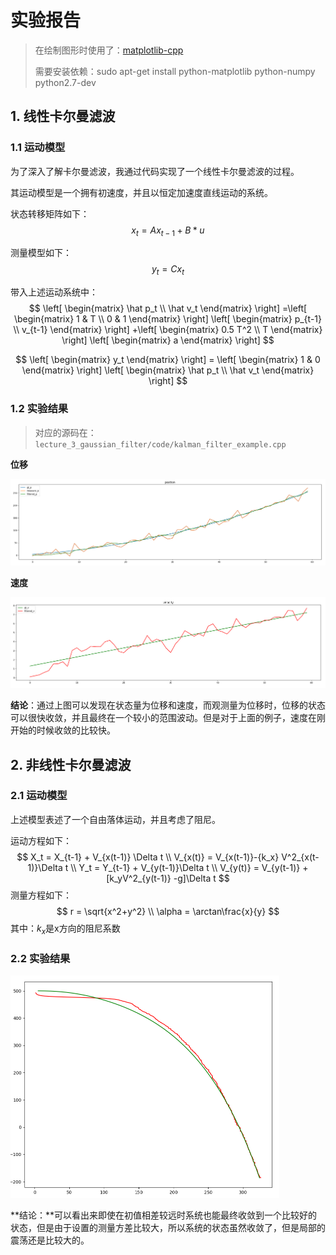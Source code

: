 # 实验报告

> 在绘制图形时使用了：[matplotlib-cpp](https://github.com/lava/matplotlib-cpp)
>
> 需要安装依赖：sudo apt-get install python-matplotlib python-numpy python2.7-dev

## 1. 线性卡尔曼滤波

### 1.1 运动模型

为了深入了解卡尔曼滤波，我通过代码实现了一个线性卡尔曼滤波的过程。

其运动模型是一个拥有初速度，并且以恒定加速度直线运动的系统。

状态转移矩阵如下：
$$
x_t  = A  x_{t-1} + B * u
$$

测量模型如下：
$$
y_t = Cx_t
$$

带入上述运动系统中：
$$
\left[
\begin{matrix}
 \hat p_t \\ \hat v_t
\end{matrix}
\right]
=\left[
\begin{matrix}
1 & T \\ 0 & 1
\end{matrix}
\right]
\left[
\begin{matrix}
p_{t-1} \\ v_{t-1}
\end{matrix}
\right]
+\left[
\begin{matrix}
0.5 T^2 \\ T
\end{matrix}
\right]
\left[
\begin{matrix}
a
\end{matrix}
\right]
$$

$$
\left[
\begin{matrix}
y_t
\end{matrix}
\right]
= \left[
\begin{matrix}
1 & 0
\end{matrix}
\right]
\left[
\begin{matrix}
\hat p_t \\ \hat v_t
\end{matrix}
\right]
$$

### 1.2 实验结果

> 对应的源码在：`lecture_3_gaussian_filter/code/kalman_filter_example.cpp`

**位移**

![kalman_filter_0](doc/kalman_filter_0.png)

**速度**

![kalman_filter_1](doc/kalman_filter_1.png)

**结论**：通过上图可以发现在状态量为位移和速度，而观测量为位移时，位移的状态可以很快收敛，并且最终在一个较小的范围波动。但是对于上面的例子，速度在刚开始的时候收敛的比较快。

## 2. 非线性卡尔曼滤波

### 2.1 运动模型

上述模型表述了一个自由落体运动，并且考虑了阻尼。

运动方程如下：
$$
X_t = X_{t-1} + V_{x(t-1)} \Delta t \\
V_{x(t)} = V_{x(t-1)}-{k_x} V^2_{x(t-1)}\Delta t \\
Y_t = Y_{t-1} + V_{y(t-1)}\Delta t \\
V_{y(t)} = V_{y(t-1)} + [k_yV^2_{y(t-1)} -g]\Delta t
$$
测量方程如下：
$$
r = \sqrt{x^2+y^2} \\
\alpha = \arctan\frac{x}{y}
$$
其中：$k_x$是x方向的阻尼系数

### 2.2 实验结果

<img src="doc/ekf.png" alt="ekf" style="zoom:50%;" />

**结论：**可以看出来即使在初值相差较远时系统也能最终收敛到一个比较好的状态，但是由于设置的测量方差比较大，所以系统的状态虽然收敛了，但是局部的震荡还是比较大的。

